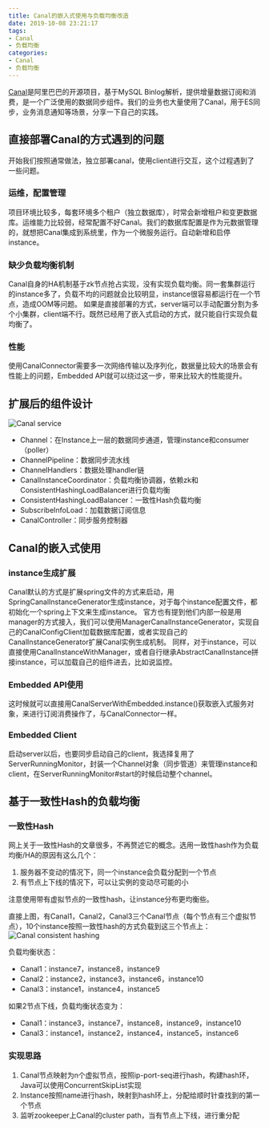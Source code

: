 ```yaml
---
title: Canal的嵌入式使用与负载均衡改造
date: 2019-10-08 23:21:17
tags:
- Canal
- 负载均衡
categories:
- Canal
- 负载均衡
---
```


[Canal](https://github.com/alibaba/canal)是阿里巴巴的开源项目，基于MySQL Binlog解析，提供增量数据订阅和消费，是一个广泛使用的数据同步组件。我们的业务也大量使用了Canal，用于ES同步，业务消息通知等场景，分享一下自己的实践。
<!-- More -->

## 直接部署Canal的方式遇到的问题
开始我们按照通常做法，独立部署canal，使用client进行交互，这个过程遇到了一些问题。

### 运维，配置管理
项目环境比较多，每套环境多个租户（独立数据库），时常会新增租户和变更数据库。运维能力比较弱，经常配置不好Canal。我们的数据库配置是作为元数据管理的，就想把Canal集成到系统里，作为一个微服务运行。自动新增和启停instance。

### 缺少负载均衡机制
Canal自身的HA机制基于zk节点抢占实现，没有实现负载均衡。同一套集群运行的instance多了，负载不均的问题就会比较明显，instance很容易都运行在一个节点，造成OOM等问题。
如果是直接部署的方式，server端可以手动配置分割为多个小集群，client端不行。既然已经用了嵌入式启动的方式，就只能自行实现负载均衡了。

### 性能
使用CanalConnector需要多一次网络传输以及序列化，数据量比较大的场景会有性能上的问题，Embedded API就可以绕过这一步，带来比较大的性能提升。

## 扩展后的组件设计
![Canal service](http://pypc1ne42.bkt.clouddn.com/blog/20191013/canal-service.png)

- Channel：在Instance上一层的数据同步通道，管理instance和consumer（poller）
- ChannelPipeline：数据同步流水线
- ChannelHandlers：数据处理handler链
- CanalInstanceCoordinator：负载均衡协调器，依赖zk和ConsistentHashingLoadBalancer进行负载均衡
- ConsistentHashingLoadBalancer：一致性Hash负载均衡
- SubscribeInfoLoad：加载数据订阅信息
- CanalController：同步服务控制器

## Canal的嵌入式使用

### instance生成扩展
Canal默认的方式是扩展spring文件的方式来启动，用SpringCanalInstanceGenerator生成instance，对于每个instance配置文件，都初始化一个spring上下文来生成instance。
官方也有提到他们内部一般是用manager的方式接入，我们可以使用ManagerCanalInstanceGenerator，实现自己的CanalConfigClient加载数据库配置，或者实现自己的CanalInstanceGenerator扩展Canal实例生成机制。
同样，对于instance，可以直接使用CanalInstanceWithManager，或者自行继承AbstractCanalInstance拼接instance，可以加载自己的组件进去，比如说监控。

### Embedded API使用
这时候就可以直接用CanalServerWithEmbedded.instance()获取嵌入式服务对象，来进行订阅消费操作了，与CanalConnector一样。

### Embedded Client
启动server以后，也要同步启动自己的client，我选择复用了ServerRunningMonitor，封装一个Channel对象（同步管道）来管理instance和client，在ServerRunningMonitor#start的时候启动整个channel。

## 基于一致性Hash的负载均衡

### 一致性Hash
网上关于一致性Hash的文章很多，不再赘述它的概念。选用一致性hash作为负载均衡/HA的原因有这么几个：
1. 服务器不变动的情况下，同一个instance会负载分配到一个节点
2. 有节点上下线的情况下，可以让实例的变动尽可能的小

注意使用带有虚拟节点的一致性hash，让instance分布更均衡些。

直接上图，有Canal1，Canal2，Canal3三个Canal节点（每个节点有三个虚拟节点），10个instance按照一致性hash的方式负载到这三个节点上：
![Canal consistent hashing](http://pypc1ne42.bkt.clouddn.com/blog/20191013/canal-consistent-hashing2.png)

负载均衡状态：
- Canal1：instance7，instance8，instance9
- Canal2：instance2，instance3，instance6，instance10
- Canal3：instance1，instance4，instance5

如果2节点下线，负载均衡状态变为：
- Canal1：instance3，instance7，instance8，instance9，instance10
- Canal3：instance1，instance2，instance4，instance5，instance6

### 实现思路
1. Canal节点映射为n个虚拟节点，按照ip-port-seq进行hash，构建hash环，Java可以使用ConcurrentSkipList实现
2. Instance按照name进行hash，映射到hash环上，分配给顺时针查找到的第一个节点
3. 监听zookeeper上Canal的cluster path，当有节点上下线，进行重分配